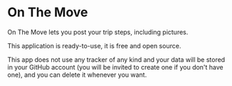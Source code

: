 # On The Move

On The Move lets you post your trip steps, including pictures.

This application is ready-to-use, it is free and open source.

This app does not use any tracker of any kind and your data will be stored in your GitHub account (you will be invited to create one if you don't have one), and you can delete it whenever you want.
